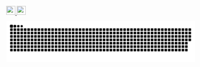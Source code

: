 <a href="//www.instagram.com/diegofrr_"><img height=24 width=24 src="https://image.flaticon.com/icons/png/128/355/355975.png" class="media-object  img-responsive img-thumbnail">
</a> <a href="//www.linkedin.com/in/diegoraian"><img height=24 width=24 src="https://image.flaticon.com/icons/png/128/145/145807.png" class="media-object  img-responsive img-thumbnail"></a>

![Snake animation](https://github.com/diegofrr/diegofrr/blob/output/github-contribution-grid-snake.svg)
